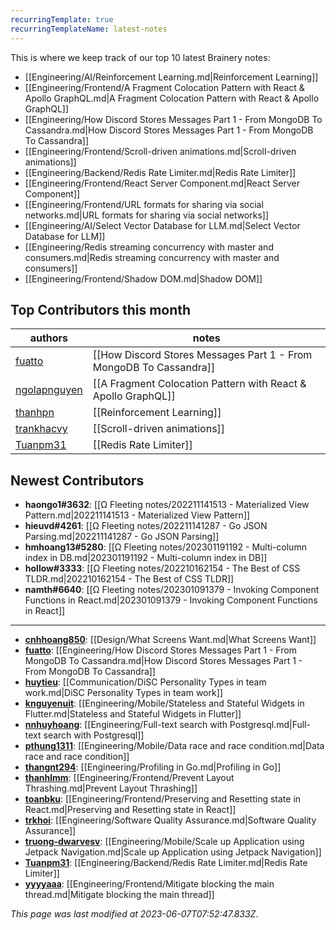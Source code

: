 ```yaml
---
recurringTemplate: true
recurringTemplateName: latest-notes
---
```


This is where we keep track of our top 10 latest Brainery notes:

- [[Engineering/AI/Reinforcement Learning.md|Reinforcement Learning]]
- [[Engineering/Frontend/A Fragment Colocation Pattern with React & Apollo GraphQL.md|A Fragment Colocation Pattern with React & Apollo GraphQL]]
- [[Engineering/How Discord Stores Messages  Part 1 - From MongoDB To Cassandra.md|How Discord Stores Messages  Part 1 - From MongoDB To Cassandra]]
- [[Engineering/Frontend/Scroll-driven animations.md|Scroll-driven animations]]
- [[Engineering/Backend/Redis Rate Limiter.md|Redis Rate Limiter]]
- [[Engineering/Frontend/React Server Component.md|React Server Component]]
- [[Engineering/Frontend/URL formats for sharing via social networks.md|URL formats for sharing via social networks]]
- [[Engineering/AI/Select Vector Database for LLM.md|Select Vector Database for LLM]]
- [[Engineering/Redis streaming concurrency with master and consumers.md|Redis streaming concurrency with master and consumers]]
- [[Engineering/Frontend/Shadow DOM.md|Shadow DOM]]


## Top Contributors this month

| authors | notes |
| ------- | ----- |
| [fuatto](https://github.com/fuatto) |  [[How Discord Stores Messages  Part 1 - From MongoDB To Cassandra]]<br>|
| [ngolapnguyen](https://github.com/ngolapnguyen) |  [[A Fragment Colocation Pattern with React & Apollo GraphQL]]<br>|
| [thanhpn](https://github.com/thanhpn) |  [[Reinforcement Learning]]<br>|
| [trankhacvy](https://github.com/trankhacvy) |  [[Scroll-driven animations]]<br>|
| [Tuanpm31](https://github.com/Tuanpm31) |  [[Redis Rate Limiter]]<br>|



## Newest Contributors

- **haongo1#3632**: [[Ω Fleeting notes/202211141513 - Materialized View Pattern.md|202211141513 - Materialized View Pattern]]
- **hieuvd#4261**: [[Ω Fleeting notes/202211141287 - Go JSON Parsing.md|202211141287 - Go JSON Parsing]]
- **hmhoang13#5280**: [[Ω Fleeting notes/202301191192 - Multi-column index in DB.md|202301191192 - Multi-column index in DB]]
- **hollow#3333**: [[Ω Fleeting notes/202210162154 - The Best of CSS TLDR.md|202210162154 - The Best of CSS TLDR]]
- **namth#6640**: [[Ω Fleeting notes/202301091379 - Invoking Component Functions in React.md|202301091379 - Invoking Component Functions in React]]

---
- **[cnhhoang850](https://github.com/cnhhoang850)**: [[Design/What Screens Want.md|What Screens Want]]
- **[fuatto](https://github.com/fuatto)**: [[Engineering/How Discord Stores Messages  Part 1 - From MongoDB To Cassandra.md|How Discord Stores Messages  Part 1 - From MongoDB To Cassandra]]
- **[huytieu](https://github.com/huytieu)**: [[Communication/DiSC Personality Types in team work.md|DiSC Personality Types in team work]]
- **[knguyenuit](https://github.com/knguyenuit)**: [[Engineering/Mobile/Stateless and Stateful Widgets in Flutter.md|Stateless and Stateful Widgets in Flutter]]
- **[nnhuyhoang](https://github.com/nnhuyhoang)**: [[Engineering/Full-text search with Postgresql.md|Full-text search with Postgresql]]
- **[pthung1311](https://github.com/pthung1311)**: [[Engineering/Mobile/Data race and race condition.md|Data race and race condition]]
- **[thangnt294](https://github.com/thangnt294)**: [[Engineering/Profiling in Go.md|Profiling in Go]]
- **[thanhlmm](https://github.com/thanhlmm)**: [[Engineering/Frontend/Prevent Layout Thrashing.md|Prevent Layout Thrashing]]
- **[toanbku](https://github.com/toanbku)**: [[Engineering/Frontend/Preserving and Resetting state in React.md|Preserving and Resetting state in React]]
- **[trkhoi](https://github.com/trkhoi)**: [[Engineering/Software Quality Assurance.md|Software Quality Assurance]]
- **[truong-dwarvesv](https://github.com/truong-dwarvesv)**: [[Engineering/Mobile/Scale up Application using Jetpack Navigation.md|Scale up Application using Jetpack Navigation]]
- **[Tuanpm31](https://github.com/Tuanpm31)**: [[Engineering/Backend/Redis Rate Limiter.md|Redis Rate Limiter]]
- **[yyyyaaa](https://github.com/yyyyaaa)**: [[Engineering/Frontend/Mitigate blocking the main thread.md|Mitigate blocking the main thread]]


*This page was last modified at 2023-06-07T07:52:47.833Z*.